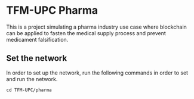 # TFM-UPC Pharma

This is a project simulating a pharma industry use case where blockchain can be applied to fasten the medical supply process and prevent medicament falsification.

## Set the network

In order to set up the network, run the following commands in order to set and run the network.

```
cd TFM-UPC/pharma
```

